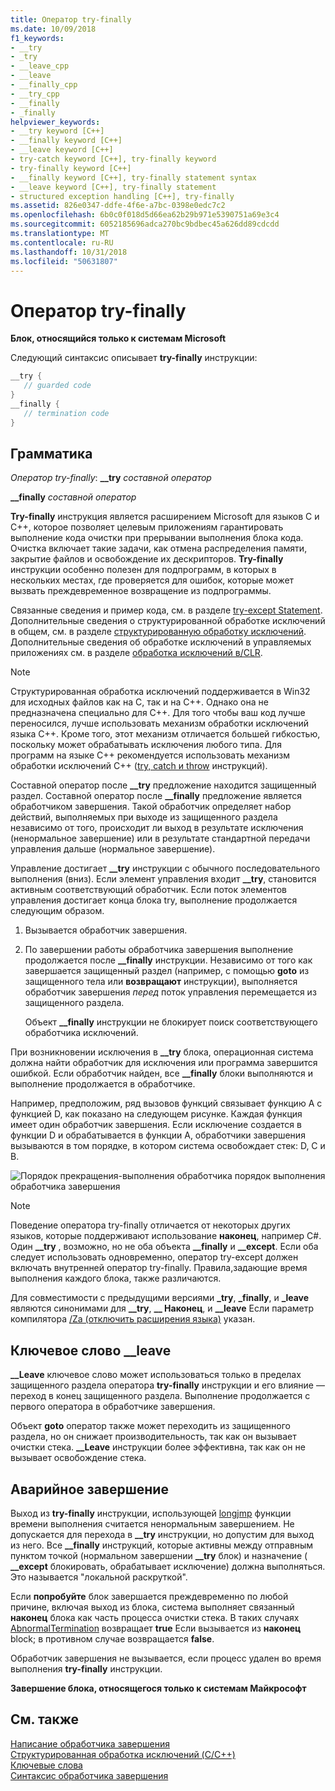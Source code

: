 ```yaml
---
title: Оператор try-finally
ms.date: 10/09/2018
f1_keywords:
- __try
- _try
- __leave_cpp
- __leave
- __finally_cpp
- __try_cpp
- __finally
- _finally
helpviewer_keywords:
- __try keyword [C++]
- __finally keyword [C++]
- __leave keyword [C++]
- try-catch keyword [C++], try-finally keyword
- try-finally keyword [C++]
- __finally keyword [C++], try-finally statement syntax
- __leave keyword [C++], try-finally statement
- structured exception handling [C++], try-finally
ms.assetid: 826e0347-ddfe-4f6e-a7bc-0398e0edc7c2
ms.openlocfilehash: 6b0c0f018d5d66ea62b29b971e5390751a69e3c4
ms.sourcegitcommit: 6052185696adca270bc9bdbec45a626dd89cdcdd
ms.translationtype: MT
ms.contentlocale: ru-RU
ms.lasthandoff: 10/31/2018
ms.locfileid: "50631807"
---
```

# <a name="try-finally-statement"></a>Оператор try-finally

**Блок, относящийся только к системам Microsoft**

Следующий синтаксис описывает **try-finally** инструкции:

```cpp
__try {
   // guarded code
}
__finally {
   // termination code
}
```

## <a name="grammar"></a>Грамматика

*Оператор try-finally*: **__try** *составной оператор*

**__finally** *составной оператор*

**Try-finally** инструкция является расширением Microsoft для языков C и C++, которое позволяет целевым приложениям гарантировать выполнение кода очистки при прерывании выполнения блока кода. Очистка включает такие задачи, как отмена распределения памяти, закрытие файлов и освобождение их дескрипторов. **Try-finally** инструкции особенно полезен для подпрограмм, в которых в нескольких местах, где проверяется для ошибок, которые может вызвать преждевременное возвращение из подпрограммы.

Связанные сведения и пример кода, см. в разделе [try-except Statement](../cpp/try-except-statement.md). Дополнительные сведения о структурированной обработке исключений в общем, см. в разделе [структурированную обработку исключений](../cpp/structured-exception-handling-c-cpp.md). Дополнительные сведения об обработке исключений в управляемых приложениях см. в разделе [обработка исключений в/CLR](../windows/exception-handling-cpp-component-extensions.md).

> [!NOTE]
>  Структурированная обработка исключений поддерживается в Win32 для исходных файлов как на C, так и на C++. Однако она не предназначена специально для C++. Для того чтобы ваш код лучше переносился, лучше использовать механизм обработки исключений языка C++. Кроме того, этот механизм отличается большей гибкостью, поскольку может обрабатывать исключения любого типа. Для программ на языке C++ рекомендуется использовать механизм обработки исключений C++ ([try, catch и throw](../cpp/try-throw-and-catch-statements-cpp.md) инструкций).

Составной оператор после **__try** предложение находится защищенный раздел. Составной оператор после **__finally** предложение является обработчиком завершения. Такой обработчик определяет набор действий, выполняемых при выходе из защищенного раздела независимо от того, происходит ли выход в результате исключения (ненормальное завершение) или в результате стандартной передачи управления дальше (нормальное завершение).

Управление достигает **__try** инструкции с обычного последовательного выполнения (вниз). Если элемент управления входит **__try**, становится активным соответствующий обработчик. Если поток элементов управления достигает конца блока try, выполнение продолжается следующим образом.

1. Вызывается обработчик завершения.

1. По завершении работы обработчика завершения выполнение продолжается после **__finally** инструкции. Независимо от того как завершается защищенный раздел (например, с помощью **goto** из защищенного тела или **возвращают** инструкции), выполняется обработчик завершения *перед* поток управления перемещается из защищенного раздела.

   Объект **__finally** инструкции не блокирует поиск соответствующего обработчика исключений.

При возникновении исключения в **__try** блока, операционная система должна найти обработчик для исключения или программа завершится ошибкой. Если обработчик найден, все **__finally** блоки выполняются и выполнение продолжается в обработчике.

Например, предположим, ряд вызовов функций связывает функцию А с функцией D, как показано на следующем рисунке. Каждая функция имеет один обработчик завершения. Если исключение создается в функции D и обрабатывается в функции А, обработчики завершения вызываются в том порядке, в котором система освобождает стек: D, C и B.

![Порядок прекращения&#45;выполнения обработчика](../cpp/media/vc38cx1.gif "vc38CX1") порядок выполнения обработчика завершения

> [!NOTE]
>  Поведение оператора try-finally отличается от некоторых других языков, которые поддерживают использование **наконец**, например C#.  Один **__try** , возможно, но не оба объекта **__finally** и **__except**.  Если оба следует использовать одновременно, оператор try-except должен включать внутренней оператор try-finally.  Правила,задающие время выполнения каждого блока, также различаются.

Для совместимости с предыдущими версиями **_try**, **_finally**, и **_leave** являются синонимами для **__try**, **__ Наконец**, и **__leave** Если параметр компилятора [/Za \(отключить расширения языка)](../build/reference/za-ze-disable-language-extensions.md) указан.

## <a name="the-leave-keyword"></a>Ключевое слово __leave

**__Leave** ключевое слово может использоваться только в пределах защищенного раздела оператора **try-finally** инструкции и его влияние — переход в конец защищенного раздела. Выполнение продолжается с первого оператора в обработчике завершения.

Объект **goto** оператор также может переходить из защищенного раздела, но он снижает производительность, так как он вызывает очистки стека. **__Leave** инструкции более эффективна, так как он не вызывает освобождение стека.

## <a name="abnormal-termination"></a>Аварийное завершение

Выход из **try-finally** инструкции, использующей [longjmp](../c-runtime-library/reference/longjmp.md) функции времени выполнения считается ненормальным завершением. Не допускается для перехода в **__try** инструкции, но допустим для выход из него. Все **__finally** инструкций, которые активны между отправным пунктом точкой (нормальном завершении **__try** блок) и назначение ( **__except** блокировать, обрабатывает исключение) должна выполняться. Это называется "локальной раскруткой".

Если **попробуйте** блок завершается преждевременно по любой причине, включая выход из блока, система выполняет связанный **наконец** блока как часть процесса очистки стека. В таких случаях [AbnormalTermination](/windows/desktop/Debug/abnormaltermination) возвращает **true** Если вызывается из **наконец** block; в противном случае возвращается **false**.

Обработчик завершения не вызывается, если процесс удален во время выполнения **try-finally** инструкции.

**Завершение блока, относящегося только к системам Майкрософт**

## <a name="see-also"></a>См. также

[Написание обработчика завершения](../cpp/writing-a-termination-handler.md)<br/>
[Структурированная обработка исключений (C/C++)](../cpp/structured-exception-handling-c-cpp.md)<br/>
[Ключевые слова](../cpp/keywords-cpp.md)<br/>
[Синтаксис обработчика завершения](/windows/desktop/Debug/termination-handler-syntax)